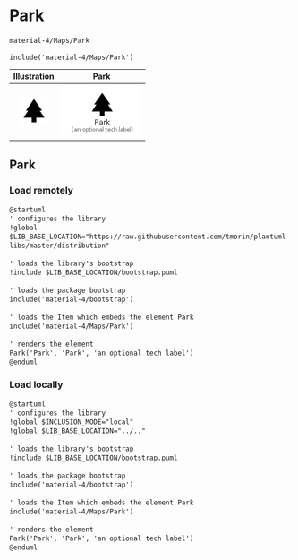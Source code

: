# Park


```text
material-4/Maps/Park
```

```text
include('material-4/Maps/Park')
```



| Illustration | Park |
| :---: | :---: |
| ![illustration for Illustration](../../material-4/Maps/Park.png) | ![illustration for Park](../../material-4/Maps/Park.Local.png) |




## Park

### Load remotely
```plantuml
@startuml
' configures the library
!global $LIB_BASE_LOCATION="https://raw.githubusercontent.com/tmorin/plantuml-libs/master/distribution"

' loads the library's bootstrap
!include $LIB_BASE_LOCATION/bootstrap.puml

' loads the package bootstrap
include('material-4/bootstrap')

' loads the Item which embeds the element Park
include('material-4/Maps/Park')

' renders the element
Park('Park', 'Park', 'an optional tech label')
@enduml
```

### Load locally
```plantuml
@startuml
' configures the library
!global $INCLUSION_MODE="local"
!global $LIB_BASE_LOCATION="../.."

' loads the library's bootstrap
!include $LIB_BASE_LOCATION/bootstrap.puml

' loads the package bootstrap
include('material-4/bootstrap')

' loads the Item which embeds the element Park
include('material-4/Maps/Park')

' renders the element
Park('Park', 'Park', 'an optional tech label')
@enduml
```

